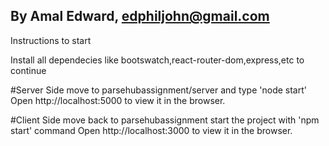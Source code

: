 ## By Amal Edward, edphiljohn@gmail.com
Instructions to start

Install all dependecies like bootswatch,react-router-dom,express,etc to continue

#Server Side move to parsehubassignment/server and type 'node start' Open http://localhost:5000 to view it in the browser.

#Client Side move back to parsehubassignment start the project with 'npm start' command Open http://localhost:3000 to view it in the browser.
